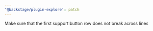 ```yaml
---
'@backstage/plugin-explore': patch
---
```


Make sure that the first support button row does not break across lines
